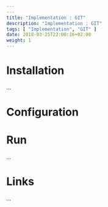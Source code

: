 ```yaml
---
---
title: "Implementation : GIT"
description: "Implementation : GIT"
tags: [ "Implementation", "GIT" ]
date: 2018-03-25T22:00:16+02:00
weight: 1
---
```

# Installation

...

# Configuration

# Run

...

# Links

...